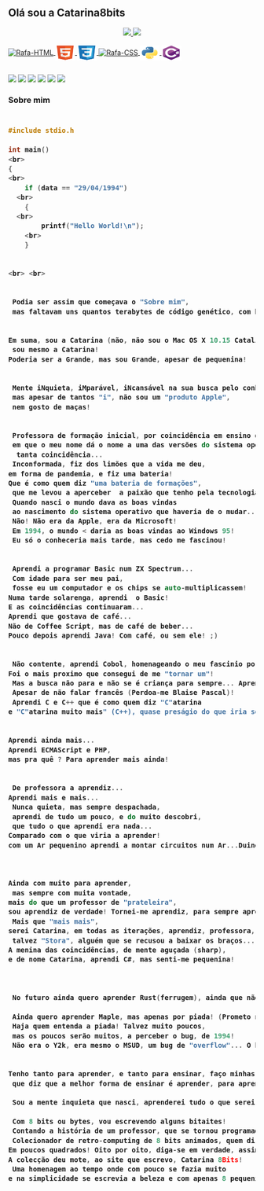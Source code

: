 ## Olá sou a Catarina8bits
<!-- Github stats-->

<div align="center">
  <a href="https://github.com/Cati94">
  <img height="180em" src="https://github-readme-stats.vercel.app/api?username=Cati94&show_icons=true&theme=dark&include_all_commits=true&count_private=true"/>
  <img height="180em" src="https://github-readme-stats.vercel.app/api/top-langs/?username=Cati94&layout=compact&langs_count=7&theme=dark"/>
</div>
<div style="display: inline_block"><br>
  
   <img align="center" alt="Rafa-HTML" height="30" width="40" src="https://cdn.jsdelivr.net/gh/devicons/devicon/icons/java/java-original-wordmark.svg" />
  <img align="center" alt="Rafa-HTML" height="30" width="40" src="https://raw.githubusercontent.com/devicons/devicon/master/icons/html5/html5-original.svg">
  <img align="center" alt="Rafa-CSS" height="30" width="40" src="https://raw.githubusercontent.com/devicons/devicon/master/icons/css3/css3-original.svg">
  <img align="center" alt="Rafa-CSS" height="30" width="40" src="https://cdn.jsdelivr.net/gh/devicons/devicon/icons/php/php-original.svg" />
  <img align="center" alt="Rafa-Python" height="30" width="40" src="https://raw.githubusercontent.com/devicons/devicon/master/icons/python/python-original.svg">
  <img align="center" alt="Rafa-Csharp" height="30" width="40" src="https://raw.githubusercontent.com/devicons/devicon/master/icons/csharp/csharp-original.svg">
</div>
  
  ##
 <!-- Redes sociais -->
<div> 
  <a href="https://www.youtube.com/user/caticc16" target="_blank"><img src="https://img.shields.io/badge/YouTube-FF0000?style=for-the-badge&logo=youtube&logoColor=white" target="_blank"></a>
  <a href = "mailto:cati.c.costa@gmail.com"><img src="https://img.shields.io/badge/-Gmail-%23333?style=for-the-badge&logo=gmail&logoColor=white" target="_blank"></a>
  <a href="https://www.linkedin.com/in/catarina-correia-da-costa-b12740197/" target="_blank"><img src="https://img.shields.io/badge/-LinkedIn-%230077B5?style=for-the-badge&logo=linkedin&logoColor=white" target="_blank"></a> 
  <a href = "https://www.facebook.com/profile.php?id=100076347541598"><img src="https://img.shields.io/badge/Facebook-1877F2?style=for-the-badge&logo=facebook&logoColor=white"></a>
  <a href = "https://palavras-entorpecidas.blogspot.com/"><img src="https://img.shields.io/badge/Blogger-FF5722?style=for-the-badge&logo=blogger&logoColor=white" target="_blank"></a>
<a href = "http://catarina8bits.epizy.com/"><img src="https://img.shields.io/badge/Wordpress-21759B?style=for-the-badge&logo=wordpress&logoColor=white"></a>

</div>



<h3> Sobre mim <h3>

```c

#include stdio.h

int main()
<br>
{
<br>
	if (data == "29/04/1994") 
  <br>
	{
  <br>
		printf("Hello World!\n");
    <br>
	}
	

<br> <br>


 Podia ser assim que começava o "Sobre mim",
 mas faltavam uns quantos terabytes de código genético, com bugs!


Em suma, sou a Catarina (não, não sou o Mac OS X 10.15 Catalina),
 sou mesmo a Catarina!
Poderia ser a Grande, mas sou Grande, apesar de pequenina!


 Mente iNquieta, iMparável, iNcansável na sua busca pelo conhecimento,
 mas apesar de tantos "i", não sou um "produto Apple",
 nem gosto de maças!


 Professora de formação inicial, por coincidência em ensino da lingua
 em que o meu nome dá o nome a uma das versões do sistema operativo da Apple (Mac OS 10.15),
  tanta coincidência...
 Inconformada, fiz dos limões que a vida me deu,
em forma de pandemia, e fiz uma bateria!
Que é como quem diz "uma bateria de formações",
 que me levou a aperceber  a paixão que tenho pela tecnologia!
 Quando nasci o mundo dava as boas vindas
 ao nascimento do sistema operativo que haveria de o mudar...
 Não! Não era da Apple, era da Microsoft!
 Em 1994, o mundo < daria as boas vindas ao Windows 95!
 Eu só o conheceria mais tarde, mas cedo me fascinou!


 Aprendi a programar Basic num ZX Spectrum...
 Com idade para ser meu pai,
 fosse eu um computador e os chips se auto-multiplicassem!
Numa tarde solarenga, aprendi  o Basic!
E as coincidências continuaram...
Aprendi que gostava de café...
Não de Coffee Script, mas de café de beber...
Pouco depois aprendi Java! Com café, ou sem ele! ;) 


 Não contente, aprendi Cobol, homenageando o meu fascinio por dinossauros.
Foi o mais proximo que consegui de me "tornar um"!
 Mas a busca não para e não se é criança para sempre... Aprendi Pascal...
 Apesar de não falar francês (Perdoa-me Blaise Pascal)!
 Aprendi C e C++ que é como quem diz "C"atarina
e "C"atarina muito mais" (C++), quase preságio do que iria ser!


Aprendi ainda mais...
Aprendi ECMAScript e PHP,
mas pra quê ? Para aprender mais ainda!


 De professora a aprendiz...
Aprendi mais e mais...
 Nunca quieta, mas sempre despachada,
 aprendi de tudo um pouco, e do muito descobri,
 que tudo o que aprendi era nada...
Comparado com o que viria a aprender!
com um Ar pequenino aprendi a montar circuitos num Ar...Duino! E com ele ensinei robótica!



Ainda com muito para aprender,
 mas sempre com muita vontade,
mais do que um professor de "prateleira",
sou aprendiz de verdade! Tornei-me aprendiz, para sempre aprender... 
 Mais que "mais mais",
serei Catarina, em todas as iterações, aprendiz, professora, mente inquieta,
 talvez "Stora", alguém que se recusou a baixar os braços... E aprendeu cada vez mais!
A menina das coincidências, de mente aguçada (sharp),
e de nome Catarina, aprendi C#, mas senti-me pequenina!



 No futuro ainda quero aprender Rust(ferrugem), ainda que não esteja enferrujada!

 Ainda quero aprender Maple, mas apenas por piada! (Prometo não cometer o mesmo bug)!
 Haja quem entenda a piada! Talvez muito poucos,
 mas os poucos serão muitos, a perceber o bug, de 1994!
 Não era o Y2k, era mesmo o MSUD, um bug de "overflow"... O bug que me lixou!


Tenho tanto para aprender, e tanto para ensinar, faço minhas as palavras do sábio
 que diz que a melhor forma de ensinar é aprender, para aprender o que posso e ensinar o que sei!

 Sou a mente inquieta que nasci, aprenderei tudo o que serei!

 Com 8 bits ou bytes, vou escrevendo alguns bitaites!
 Contando a história de um professor, que se tornou programador!
 Colecionador de retro-computing de 8 bits animados, quem diria que se descreve o mundo...
Em poucos quadrados! Oito por oito, diga-se em verdade, assim se compunham as imagens, na "antiguidade"!
A colecção deu mote, ao site que escrevo, Catarina 8Bits!
 Uma homenagem ao tempo onde com pouco se fazia muito
e na simplicidade se escrevia a beleza e com apenas 8 pequeninos bits, se fazia magia!


 
